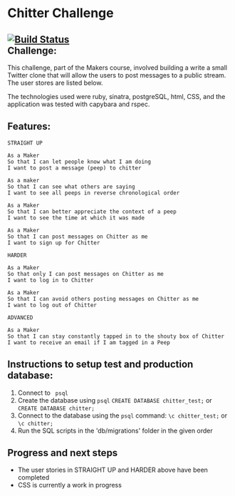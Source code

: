 Chitter Challenge
=================
[![Build Status](https://travis-ci.com/ralphm10/chitter-challenge.svg?branch=master)](https://travis-ci.com/ralphm10/chitter-challenge)<br>
Challenge:
-------

This challenge, part of the Makers course, involved building a write a small Twitter clone that will allow the users to post messages to a public stream. The user stores are listed below.

The technologies used were ruby, sinatra, postgreSQL, html, CSS, and the application was tested with capybara and rspec.

Features:
-------

```
STRAIGHT UP

As a Maker
So that I can let people know what I am doing  
I want to post a message (peep) to chitter

As a maker
So that I can see what others are saying  
I want to see all peeps in reverse chronological order

As a Maker
So that I can better appreciate the context of a peep
I want to see the time at which it was made

As a Maker
So that I can post messages on Chitter as me
I want to sign up for Chitter

HARDER

As a Maker
So that only I can post messages on Chitter as me
I want to log in to Chitter

As a Maker
So that I can avoid others posting messages on Chitter as me
I want to log out of Chitter

ADVANCED

As a Maker
So that I can stay constantly tapped in to the shouty box of Chitter
I want to receive an email if I am tagged in a Peep
```

Instructions to setup test and production database:
-----

1. Connect to ``` psql```
2. Create the database using ```psql```
```CREATE DATABASE chitter_test;``` or ```CREATE DATABASE chitter;```
3. Connect to the database using the ```psql``` command:
```\c chitter_test;``` or ```\c chitter;```
4. Run the SQL scripts in the 'db/migrations' folder in the given order



Progress and next steps
----------------------
- The user stories in STRAIGHT UP and HARDER above have been completed
- CSS is currently a work in progress
